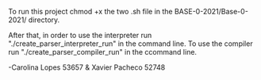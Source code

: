 To run this project chmod +x the two .sh file in the BASE-0-2021/Base-0-2021/ directory.

After that, in order to use the interpreter run "./create_parser_interpreter_run" in the command line.
To use the compiler run "./create_parser_compiler_run" in the ccommand line.

-Carolina Lopes 53657 & Xavier Pacheco 52748 
